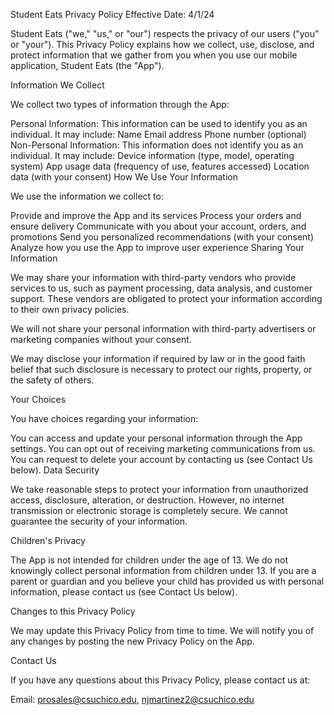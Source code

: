 Student Eats Privacy Policy
Effective Date: 4/1/24

Student Eats ("we," "us," or "our") respects the privacy of our users ("you" or "your"). This Privacy Policy explains how we collect, use, disclose, and protect information that we gather from you when you use our mobile application, Student Eats (the "App").

Information We Collect

We collect two types of information through the App:

Personal Information: This information can be used to identify you as an individual. It may include:
Name
Email address
Phone number (optional)
Non-Personal Information: This information does not identify you as an individual. It may include:
Device information (type, model, operating system)
App usage data (frequency of use, features accessed)
Location data (with your consent)
How We Use Your Information

We use the information we collect to:

Provide and improve the App and its services
Process your orders and ensure delivery
Communicate with you about your account, orders, and promotions
Send you personalized recommendations (with your consent)
Analyze how you use the App to improve user experience
Sharing Your Information

We may share your information with third-party vendors who provide services to us, such as payment processing, data analysis, and customer support. These vendors are obligated to protect your information according to their own privacy policies.

We will not share your personal information with third-party advertisers or marketing companies without your consent.

We may disclose your information if required by law or in the good faith belief that such disclosure is necessary to protect our rights, property, or the safety of others.

Your Choices

You have choices regarding your information:

You can access and update your personal information through the App settings.
You can opt out of receiving marketing communications from us.
You can request to delete your account by contacting us (see Contact Us below).
Data Security

We take reasonable steps to protect your information from unauthorized access, disclosure, alteration, or destruction. However, no internet transmission or electronic storage is completely secure. We cannot guarantee the security of your information.

Children's Privacy

The App is not intended for children under the age of 13. We do not knowingly collect personal information from children under 13. If you are a parent or guardian and you believe your child has provided us with personal information, please contact us (see Contact Us below).

Changes to this Privacy Policy

We may update this Privacy Policy from time to time. We will notify you of any changes by posting the new Privacy Policy on the App.

Contact Us

If you have any questions about this Privacy Policy, please contact us at:

Email: prosales@csuchico.edu, njmartinez2@csuchico.edu
